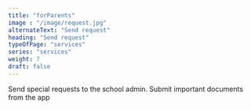 ```yaml
---
title: "forParents"
image : "/image/request.jpg"
alternateText: "Send request"
heading: "Send request"
typeOfPage: "services"
series: "services"
weight: 7
draft: false
---
```


<p>Send special requests to the school admin. Submit important documents from the app</p>
